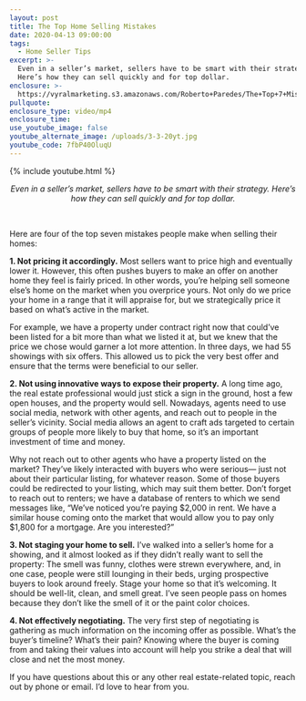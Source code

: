 ```yaml
---
layout: post
title: The Top Home Selling Mistakes
date: 2020-04-13 09:00:00
tags:
  - Home Seller Tips
excerpt: >-
  Even in a seller’s market, sellers have to be smart with their strategy.
  Here’s how they can sell quickly and for top dollar.
enclosure: >-
  https://vyralmarketing.s3.amazonaws.com/Roberto+Paredes/The+Top+7+Mistakes+Sellers+Make.mp4
pullquote:
enclosure_type: video/mp4
enclosure_time:
use_youtube_image: false
youtube_alternate_image: /uploads/3-3-20yt.jpg
youtube_code: 7fbP40OluqU
---
```


{% include youtube.html %}

<center><em>Even in a seller&rsquo;s market, sellers have to be smart with their strategy. Here&rsquo;s how they can sell quickly and for top dollar. </em></center>

&nbsp;

Here are four of the top seven mistakes people make when selling their homes:&nbsp;

**1\. Not pricing it accordingly.** Most sellers want to price high and eventually lower it. However, this often pushes buyers to make an offer on another home they feel is fairly priced. In other words, you’re helping sell someone else’s home on the market when you overprice yours. Not only do we price your home in a range that it will appraise for, but we strategically price it based on what’s active in the market.&nbsp;

For example, we have a property under contract right now that could’ve been listed for a bit more than what we listed it at, but we knew that the price we chose would garner a lot more attention. In three days, we had 55 showings with six offers. This allowed us to pick the very best offer and ensure that the terms were beneficial to our seller.&nbsp;

**2\. Not using innovative ways to expose their property.** A long time ago, the real estate professional would just stick a sign in the ground, host a few open houses, and the property would sell. Nowadays, agents need to use social media, network with other agents, and reach out to people in the seller’s vicinity. Social media allows an agent to craft ads targeted to certain groups of people more likely to buy that home, so it’s an important investment of time and money.&nbsp;

Why not reach out to other agents who have a property listed on the market? They’ve likely interacted with buyers who were serious— just not about their particular listing, for whatever reason. Some of those buyers could be redirected to your listing, which may suit them better. Don’t forget to reach out to renters; we have a database of renters to which we send messages like, “We’ve noticed you’re paying $2,000 in rent. We have a similar house coming onto the market that would allow you to pay only $1,800 for a mortgage. Are you interested?”

**3\. Not staging your home to sell.** I’ve walked into a seller’s home for a showing, and it almost looked as if they didn’t really want to sell the property: The smell was funny, clothes were strewn everywhere, and, in one case, people were still lounging in their beds, urging prospective buyers to look around freely. Stage your home so that it’s welcoming. It should be well-lit, clean, and smell great. I’ve seen people pass on homes because they don’t like the smell of it or the paint color choices.&nbsp;

**4\. Not effectively negotiating.** The very first step of negotiating is gathering as much information on the incoming offer as possible. What’s the buyer’s timeline? What’s their pain? Knowing where the buyer is coming from and taking their values into account will help you strike a deal that will close and net the most money.

If you have questions about this or any other real estate-related topic, reach out by phone or email. I’d love to hear from you.&nbsp;&nbsp;